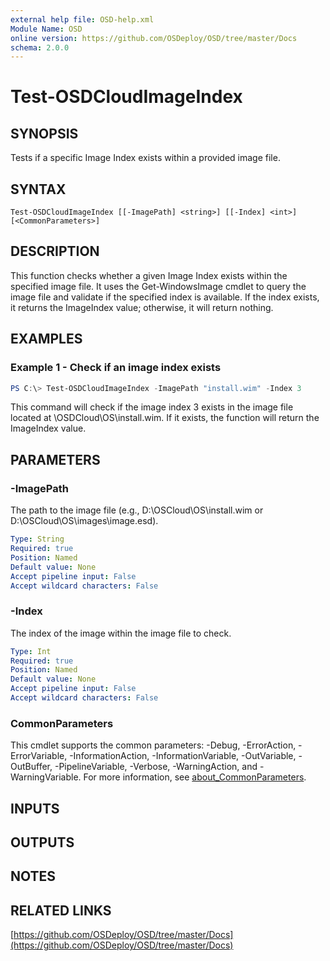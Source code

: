 ```yaml
---
external help file: OSD-help.xml
Module Name: OSD
online version: https://github.com/OSDeploy/OSD/tree/master/Docs
schema: 2.0.0
---
```


# Test-OSDCloudImageIndex

## SYNOPSIS
Tests if a specific Image Index exists within a provided image file.

## SYNTAX

```
Test-OSDCloudImageIndex [[-ImagePath] <string>] [[-Index] <int>] [<CommonParameters>]
```

## DESCRIPTION
This function checks whether a given Image Index exists within the specified image file. It uses the Get-WindowsImage cmdlet to query the image file and validate if the specified index is available. If the index exists, it returns the ImageIndex value; otherwise, it will return nothing.

## EXAMPLES

### Example 1 - Check if an image index exists
```powershell
PS C:\> Test-OSDCloudImageIndex -ImagePath "install.wim" -Index 3
```
This command will check if the image index 3 exists in the image file located at <drived>\OSDCloud\OS\install.wim. If it exists, the function will return the ImageIndex value.

## PARAMETERS

### -ImagePath
The path to the image file (e.g., D:\OSCloud\OS\install.wim or D:\OSCloud\OS\images\image.esd).

```yaml
Type: String
Required: true
Position: Named
Default value: None
Accept pipeline input: False
Accept wildcard characters: False
```

### -Index
The index of the image within the image file to check.

```yaml
Type: Int
Required: true
Position: Named
Default value: None
Accept pipeline input: False
Accept wildcard characters: False
```

### CommonParameters
This cmdlet supports the common parameters: -Debug, -ErrorAction, -ErrorVariable, -InformationAction, -InformationVariable, -OutVariable, -OutBuffer, -PipelineVariable, -Verbose, -WarningAction, and -WarningVariable. For more information, see [about_CommonParameters](http://go.microsoft.com/fwlink/?LinkID=113216).

## INPUTS

## OUTPUTS

## NOTES

## RELATED LINKS

[https://github.com/OSDeploy/OSD/tree/master/Docs](https://github.com/OSDeploy/OSD/tree/master/Docs)


